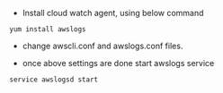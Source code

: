 -  Install cloud watch agent, using below command 
```
yum install awslogs
```

- change awscli.conf and awslogs.conf files.

- once above settings are done start awslogs service 

```
service awslogsd start 
```
